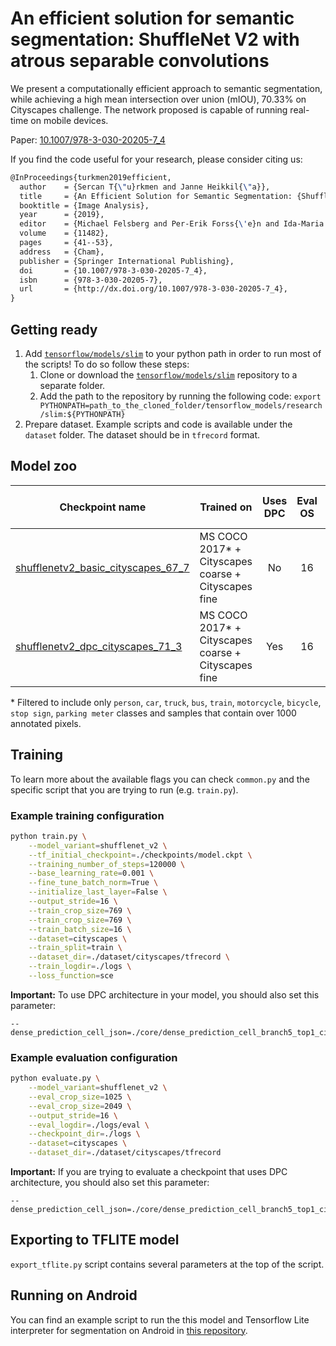 # An efficient solution for semantic segmentation: ShuffleNet V2 with atrous separable convolutions

We present a computationally efficient approach to semantic segmentation, while achieving a high mean intersection over union (mIOU), 70.33% on Cityscapes challenge. The network proposed is capable of running real-time on mobile devices.

Paper: [10.1007/978-3-030-20205-7_4][4]

If you find the code useful for your research, please consider citing us:

```tex
@InProceedings{turkmen2019efficient,
  author    = {Sercan T{\"u}rkmen and Janne Heikkil{\"a}},
  title     = {An Efficient Solution for Semantic Segmentation: {ShuffleNet} V2 with Atrous Separable Convolutions},
  booktitle = {Image Analysis},
  year      = {2019},
  editor    = {Michael Felsberg and Per-Erik Forss{\'e}n and Ida-Maria Sintorn and Jonas Unger},
  volume    = {11482},
  pages     = {41--53},
  address   = {Cham},
  publisher = {Springer International Publishing},
  doi       = {10.1007/978-3-030-20205-7_4},
  isbn      = {978-3-030-20205-7},
  url       = {http://dx.doi.org/10.1007/978-3-030-20205-7_4},
}
```

## Getting ready

1. Add [`tensorflow/models/slim`][3] to your python path in order to run most of the scripts! To do so follow these steps:
   1. Clone or download the [`tensorflow/models/slim`][3] repository to a separate folder.
   2. Add the path to the repository by running the following code: `export PYTHONPATH=path_to_the_cloned_folder/tensorflow_models/research/slim:${PYTHONPATH}`
2. Prepare dataset. Example scripts and code is available under the `dataset` folder. The dataset should be in `tfrecord` format.

## Model zoo

| Checkpoint name                         | Trained on                                          | Uses DPC | Eval OS | Eval scales | Left-right Flip |    mIOU     | File Size |
| --------------------------------------- | --------------------------------------------------- | :--: | :-----: | :---------: | :-------------: | :---------: | --------: |
| [shufflenetv2_basic_cityscapes_67_7][1] | MS COCO 2017* + Cityscapes coarse + Cityscapes fine | No |  16    |   \[1.0\]   |       No        | 67.7% (val) |     4.9MB |
| [shufflenetv2_dpc_cityscapes_71_3][2]   | MS COCO 2017* + Cityscapes coarse + Cityscapes fine | Yes |  16    |   \[1.0\]   |       No        | 71.3% (val) |     6.3MB |

\* Filtered to include only `person`, `car`, `truck`, `bus`, `train`, `motorcycle`, `bicycle`, `stop sign`, `parking meter` classes and samples that contain over 1000 annotated pixels.

## Training

To learn more about the available flags you can check `common.py` and the specific script that you are trying to run (e.g. `train.py`).

### Example training configuration

```sh
python train.py \
    --model_variant=shufflenet_v2 \
    --tf_initial_checkpoint=./checkpoints/model.ckpt \
    --training_number_of_steps=120000 \
    --base_learning_rate=0.001 \
    --fine_tune_batch_norm=True \
    --initialize_last_layer=False \
    --output_stride=16 \
    --train_crop_size=769 \
    --train_crop_size=769 \
    --train_batch_size=16 \
    --dataset=cityscapes \
    --train_split=train \
    --dataset_dir=./dataset/cityscapes/tfrecord \
    --train_logdir=./logs \
    --loss_function=sce
```

**Important:** To use DPC architecture in your model, you should also set this parameter:

    --dense_prediction_cell_json=./core/dense_prediction_cell_branch5_top1_cityscapes.json

### Example evaluation configuration

```sh
python evaluate.py \
    --model_variant=shufflenet_v2 \
    --eval_crop_size=1025 \
    --eval_crop_size=2049 \
    --output_stride=16 \
    --eval_logdir=./logs/eval \
    --checkpoint_dir=./logs \
    --dataset=cityscapes \
    --dataset_dir=./dataset/cityscapes/tfrecord
```

**Important:** If you are trying to evaluate a checkpoint that uses DPC architecture, you should also set this parameter:  

    --dense_prediction_cell_json=./core/dense_prediction_cell_branch5_top1_cityscapes.json

## Exporting to TFLITE model

`export_tflite.py` script contains several parameters at the top of the script.

## Running on Android

You can find an example script to run the this model and Tensorflow Lite interpreter for segmentation on Android in [this repository][5].

[1]: https://github.com/sercant/mobile-segmentation/releases/download/v0.1.0/shufflenetv2_basic_cityscapes_67_7.zip
[2]: https://github.com/sercant/mobile-segmentation/releases/download/v0.1.0/shufflenetv2_dpc_cityscapes_71_3.zip
[3]: https://github.com/tensorflow/models/tree/v1.13.0/research/slim
[4]: https://doi.org/10.1007/978-3-030-20205-7_4
[5]: https://github.com/sercant/android-segmentation
